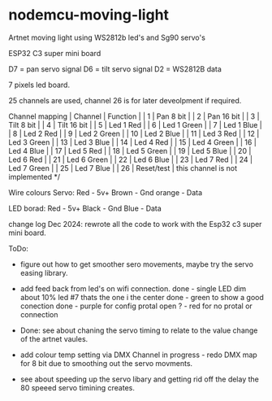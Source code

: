 # nodemcu-moving-light

Artnet moving light using WS2812b led's and Sg90 servo's


ESP32 C3 super mini board

D7 = pan servo signal
D6 = tilt servo signal
D2 = WS2812B data

7 pixels led board.

25 channels are used, channel 26 is for later deveolpment if required.

Channel mapping
| Channel |   Function  | 
|    1    | Pan 8 bit   |
|    2    | Pan 16 bit  |
|    3    | Tilt 8 bit  |
|    4    | Tilt 16 bit |
|    5    | Led 1 Red   |
|    6    | Led 1 Green |
|    7    | Led 1 Blue  |
|    8    | Led 2 Red   |
|    9    | Led 2 Green |
|    10   | Led 2 Blue  |
|    11   | Led 3 Red   |
|    12   | Led 3 Green |
|    13   | Led 3 Blue  |
|    14   | Led 4 Red   |
|    15   | Led 4 Green |
|    16   | Led 4 Blue  |
|    17   | Led 5 Red   |
|    18   | Led 5 Green |
|    19   | Led 5 Blue  |
|    20   | Led 6 Red   |
|    21   | Led 6 Green |
|    22   | Led 6 Blue  |
|    23   | Led 7 Red   |
|    24   | Led 7 Green |
|    25   | Led 7 Blue  |
|    26   | Reset/test  | this channel is not implemented
*/

Wire colours
Servo:
Red - 5v+
Brown - Gnd
orange - Data

LED borad:
Red - 5v+
Black - Gnd
Blue - Data



change log
Dec 2024: rewrote all the code to work with the Esp32 c3 super mini board.

ToDo:
- figure out how to get smoother sero movements, maybe try the servo easing library.
- add  feed back from led's on wifi connection. 
   done - single LED dim about 10% led #7 thats the one i the center 
   done - green to show a good conection 
   done - purple for config protal open
    ? - red for no protal or connection 

- Done: see about chaning the servo timing to relate to the value change of the artnet vaules.
- add colour temp setting via DMX Channel
in progress - redo DMX map for 8 bit due to smoothing out the servo movments.
- see about speeding up the servo libary and getting rid off the delay the 80 speeed servo timining creates.


